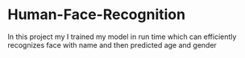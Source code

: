 # Human-Face-Recognition
In this project my I trained my model in run time which can efficiently recognizes face with name and then predicted age and gender 
